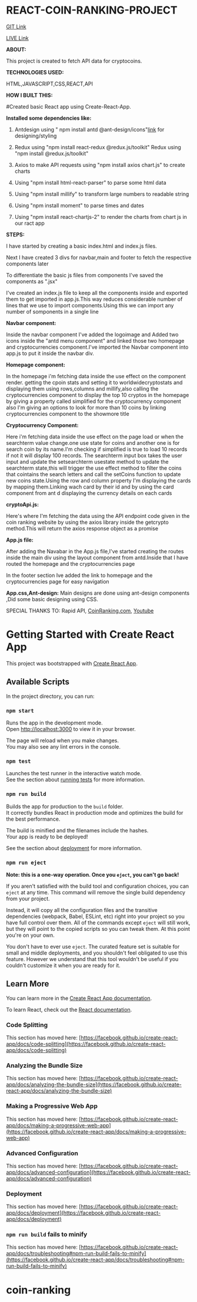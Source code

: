 # REACT-COIN-RANKING-PROJECT 

[GIT Link](https://github.com/Jzridar/React-coin-ranking)

[LIVE Link](https://coin-ranking-jzridar.onrender.com)



**ABOUT:** 

This project is created to fetch API data for cryptocoins.

**TECHNOLOGIES USED:**

HTML,JAVASCRIPT,CSS,REACT,API

**HOW I BUILT THIS:**

#Created basic React app using Create-React-App.

**Installed some dependencies like:**

1. Antdesign using " npm install antd @ant-design/icons"[link](https://ant.design/docs/react/introduce) for designing/styling

2. Redux using "npm install react-redux @redux.js/toolkit"
Redux using "npm install @redux.js/toolkit"

3. Axios to make API requests using "npm install axios chart.js" to create charts

4. Using "npm install html-react-parser" to parse some html data

5. Using "npm install millify" to transform large numbers to readable string

6. Using "npm install moment" to parse times and dates

7. Using "npm install react-chartjs-2" to render the charts from chart js in our ract app

**STEPS:**

I have started by creating a basic index.html and index.js files.

Next I have created 3 divs for navbar,main and footer to fetch the respective components later

To differentiate the basic js files from components I've saved the components as ".jsx"

I've created an index.js file to keep all the components inside and exported them to get imported in app.js.This way reduces considerable number of lines that we use to import components.Using this we can import any number of somponents in a single line


**Navbar component:**

Inside the navbar component I've added the logoimage and Added two icons inside the "antd menu component" and linked those two homepage and cryptocurrencies component.I've imported the Navbar component into app.js to put it inside the navbar div. 

**Homepage component:**

In the homepage i'm fetching data inside the use effect on the component render. getting the cpoin stats and setting it to worldwidecryptostats and displaying them using rows,columns and millify,also calling the cryptocurrencies component to display the top 10 cryptos in the homepage by giving a property called simplified for the cryptocurrency component
also I'm giving an options to look for more than 10 coins by linking cryptocurrencies component to the showmore title

**Cryptocurrency Component:** 

Here i'm fetching data inside the use effect on the page load or when the searchterm value change.one use state for coins and another one is for search coin by its name.I'm checking if simplified is true to load 10 records if not it will display 100 records.
The searchterm input box takes the user input and update the setsearchterm usestate method to update the searchterm state,this will trigger the use effect method to filter the coins that cointains the search letters and call the setCoins function to update new coins state.Using the row and column property I'm displaying the cards by mapping them.Linking wach card by their id and by using the card component from ant d displaying the currency details on each cards


**cryptoApi.js:**

Here's where I'm fetching the data using the API endpoint code given in the coin ranking website by using the axios library inside the getcrypto method.This will return the axios response object as a promise

**App.js file:**

After adding the Navabar in the App.js file,I've started creating the routes inside the main div using the layout component from antd.Inside that I have routed the homepage and the cryptocurrencies page

In the footer section Ive added the link to homepage and the cryptocurrencies page for easy navigation

**App.css,Ant-design:**
Main designs are done using ant-design components ,Did some basic designing using CSS.





SPECIAL THANKS TO:
Rapid API, 
[CoinRanking.com](https://rapidapi.com/Coinranking/api/coinranking1/details),
[Youtube](https://www.youtube.com/watch?v=9DDX3US3kss)



















# Getting Started with Create React App

This project was bootstrapped with [Create React App](https://github.com/facebook/create-react-app).

## Available Scripts

In the project directory, you can run:

### `npm start`

Runs the app in the development mode.\
Open [http://localhost:3000](http://localhost:3000) to view it in your browser.

The page will reload when you make changes.\
You may also see any lint errors in the console.

### `npm test`

Launches the test runner in the interactive watch mode.\
See the section about [running tests](https://facebook.github.io/create-react-app/docs/running-tests) for more information.

### `npm run build`

Builds the app for production to the `build` folder.\
It correctly bundles React in production mode and optimizes the build for the best performance.

The build is minified and the filenames include the hashes.\
Your app is ready to be deployed!

See the section about [deployment](https://facebook.github.io/create-react-app/docs/deployment) for more information.

### `npm run eject`

**Note: this is a one-way operation. Once you `eject`, you can't go back!**

If you aren't satisfied with the build tool and configuration choices, you can `eject` at any time. This command will remove the single build dependency from your project.

Instead, it will copy all the configuration files and the transitive dependencies (webpack, Babel, ESLint, etc) right into your project so you have full control over them. All of the commands except `eject` will still work, but they will point to the copied scripts so you can tweak them. At this point you're on your own.

You don't have to ever use `eject`. The curated feature set is suitable for small and middle deployments, and you shouldn't feel obligated to use this feature. However we understand that this tool wouldn't be useful if you couldn't customize it when you are ready for it.

## Learn More

You can learn more in the [Create React App documentation](https://facebook.github.io/create-react-app/docs/getting-started).

To learn React, check out the [React documentation](https://reactjs.org/).

### Code Splitting

This section has moved here: [https://facebook.github.io/create-react-app/docs/code-splitting](https://facebook.github.io/create-react-app/docs/code-splitting)

### Analyzing the Bundle Size

This section has moved here: [https://facebook.github.io/create-react-app/docs/analyzing-the-bundle-size](https://facebook.github.io/create-react-app/docs/analyzing-the-bundle-size)

### Making a Progressive Web App

This section has moved here: [https://facebook.github.io/create-react-app/docs/making-a-progressive-web-app](https://facebook.github.io/create-react-app/docs/making-a-progressive-web-app)

### Advanced Configuration

This section has moved here: [https://facebook.github.io/create-react-app/docs/advanced-configuration](https://facebook.github.io/create-react-app/docs/advanced-configuration)

### Deployment

This section has moved here: [https://facebook.github.io/create-react-app/docs/deployment](https://facebook.github.io/create-react-app/docs/deployment)

### `npm run build` fails to minify

This section has moved here: [https://facebook.github.io/create-react-app/docs/troubleshooting#npm-run-build-fails-to-minify](https://facebook.github.io/create-react-app/docs/troubleshooting#npm-run-build-fails-to-minify)
# coin-ranking
